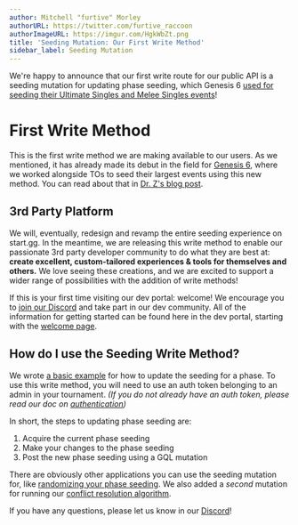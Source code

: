 ```yaml
---
author: Mitchell "furtive" Morley
authorURL: https://twitter.com/furtive_raccoon
authorImageURL: https://imgur.com/HgkWbZt.png
title: 'Seeding Mutation: Our First Write Method'
sidebar_label: Seeding Mutation
---
```


We're happy to announce that our first write route for our public API
is a seeding mutation for updating phase seeding, which Genesis 6
[used for seeding their Ultimate Singles and Melee Singles
events](https://twitter.com/Genesis_Smash/status/1088640342310547456)!

<!--truncate-->

# First Write Method

This is the first write method we are making available to our users.
As we mentioned, it has already made its debut in the field for
[Genesis 6](https://start.gg/g6), where we worked alongside TOs to seed
their largest events using this new method.
You can read about that in [Dr. Z's blog post](https://blog.start.gg/b3a75c936dcb).

## 3rd Party Platform

We will, eventually, redesign and revamp the entire seeding experience on start.gg.
In the meantime, we are releasing this write method to enable our
passionate 3rd party developer community to do what they are best at:
**create excellent, custom-tailored experiences & tools for themselves and others.**
We love seeing these creations, and we are excited to support a wider range
of possibilities with the addition of write methods!

If this is your first time visiting our dev portal: welcome!
We encourage you to
[join our Discord](https://discord.gg/smashgg) and take part in our dev community.
All of the information for getting started can be found here in the dev portal,
starting with the [welcome page](/docs/intro).

## How do I use the Seeding Write Method?

We wrote [a basic example](/docs/examples/update-phase-seeding)
for how to update the seeding for a phase.
To use this write method, you will need to use an auth token belonging
to an admin in your tournament.
_(If you do not already have an auth token, please read our doc on
[authentication](/docs/authentication))_

In short, the steps to updating phase seeding are:

1. Acquire the current phase seeding
2. Make your changes to the phase seeding
3. Post the new phase seeding using a GQL mutation

There are obviously other applications you can use the seeding mutation for, like
[randomizing your phase seeding](/docs/examples/randomize-phase-seeding).
We also added a _second_ mutation for running our [conflict resolution
algorithm](/docs/examples/resolve-conflicts).

If you have any questions, please let us know in our [Discord](https://discord.gg/smashgg)!
